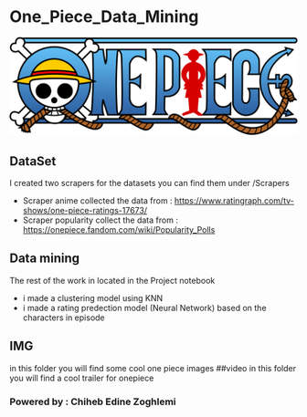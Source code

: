 # One_Piece_Data_Mining
<img src="img/logo.png"></img>

## DataSet 
I created two scrapers for the datasets you can find them under /Scrapers 
- Scraper anime collected the data from : https://www.ratingraph.com/tv-shows/one-piece-ratings-17673/
- Scraper popularity collect the data  from : https://onepiece.fandom.com/wiki/Popularity_Polls
## Data mining 
The rest of the work in located in the Project notebook
- i made a clustering model using KNN
- i made a rating predection model (Neural Network) based on the characters in episode 
## IMG
in this folder you will find some cool one piece images
##video 
in this folder you will find a cool trailer for onepiece

### Powered by : Chiheb Edine Zoghlemi 
